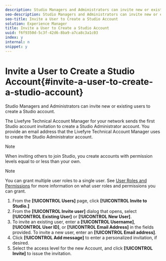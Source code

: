 ```yaml
---
description: Studio Managers and Administrators can invite new or existing users to create a Studio account.
seo-description: Studio Managers and Administrators can invite new or existing users to create a Studio account.
seo-title: Invite a User to Create a Studio Account
solution: Experience Manager
title: Invite a User to Create a Studio Account
uuid: f6f9350d-5c3f-42d6-8ba9-a7ca8c3a1c03
index: y
internal: n
snippet: y
---
```


# Invite a User to Create a Studio Account{#invite-a-user-to-create-a-studio-account}

Studio Managers and Administrators can invite new or existing users to create a Studio account.

The Livefyre Technical Account Manager for your network sends the first Studio account invitation to create a Studio Administrator account. You provide an email address that the Livefyre Technical Account Manager uses to create the Studio Administrator account.

>[!NOTE]
>
>When inviting others to join Studio, you create accounts with permission levels equal to or less than your own.

>[!NOTE]
>
>You can grant multiple user roles to a single user. See [User Roles and Permissions](c-user-types.md#c_user_types) for more information on what user roles and permissions you can grant.

1. From the **[!UICONTROL Users]** page, click **[!UICONTROL Invite to Studio.]**
1. From the **[!UICONTROL Invite user]** dialog that opens, select **[!UICONTROL Existing User]** or **[!UICONTROL New User]**.
1. To invite an existing user, enter a **[!UICONTROL Username]**, **[!UICONTROL User ID]**, or **[!UICONTROL Email Address]** in the fields provided. To invite a new user, enter an **[!UICONTROL Email address]**.
1. Click **[!UICONTROL Add message]** to enter a personalized invitation, if desired.
1. Select the access level for the new Account, and click **[!UICONTROL Invite]** to issue the invitation.
